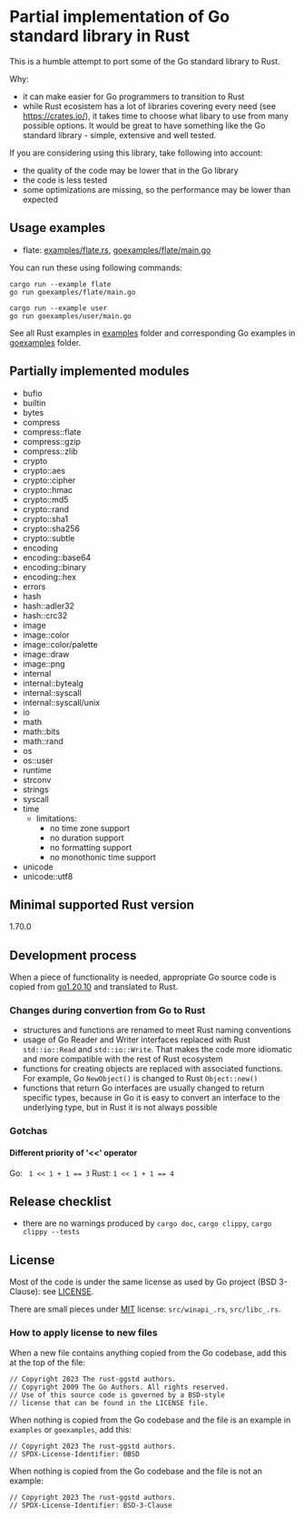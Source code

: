 # Partial implementation of Go standard library in Rust

This is a humble attempt to port some of the Go standard library to Rust.

Why:
- it can make easier for Go programmers to transition to Rust
- while Rust ecosistem has a lot of libraries covering every need (see https://crates.io/),
  it takes time to choose what libary to use from many possible options.
  It would be great to have something like the Go standard library - simple, extensive
  and well tested.

If you are considering using this library, take following into account:
- the quality of the code may be lower that in the Go library
- the code is less tested
- some optimizations are missing, so the performance may be lower than expected

## Usage examples

- flate: [examples/flate.rs](examples/flate.rs), [goexamples/flate/main.go](goexamples/flate/main.go)

You can run these using following commands:

```
cargo run --example flate
go run goexamples/flate/main.go

cargo run --example user
go run goexamples/user/main.go
```

See all Rust examples in [examples](./examples) folder and
corresponding Go examples in [goexamples](./goexamples) folder.

## Partially implemented modules

- bufio
- builtin
- bytes
- compress
- compress::flate
- compress::gzip
- compress::zlib
- crypto
- crypto::aes
- crypto::cipher
- crypto::hmac
- crypto::md5
- crypto::rand
- crypto::sha1
- crypto::sha256
- crypto::subtle
- encoding
- encoding::base64
- encoding::binary
- encoding::hex
- errors
- hash
- hash::adler32
- hash::crc32
- image
- image::color
- image::color/palette
- image::draw
- image::png
- internal
- internal::bytealg
- internal::syscall
- internal::syscall/unix
- io
- math
- math::bits
- math::rand
- os
- os::user
- runtime
- strconv
- strings
- syscall
- time
  - limitations:
    - no time zone support
    - no duration support
    - no formatting support
    - no monothonic time support
- unicode
- unicode::utf8

## Minimal supported Rust version

1.70.0

## Development process

When a piece of functionality is needed, appropriate Go source code is copied from
[go1.20.10](https://github.com/golang/go/tree/go1.20.10/src) and translated to Rust.

### Changes during convertion from Go to Rust

- structures and functions are renamed to meet Rust naming conventions
- usage of Go Reader and Writer interfaces replaced with Rust `std::io::Read` and
  `std::io::Write`.  That makes the code more idiomatic and more compatible with
  the rest of Rust ecosystem
- functions for creating objects are replaced with associated functions.  For example,
  Go `NewObject()` is changed to Rust `Object::new()`
- functions that return Go interfaces are usually changed to return specific types,
  because in Go it is easy to convert an interface to the underlying type, but in Rust
  it is not always possible

### Gotchas

#### Different priority of '<<' operator

Go: ` 1 << 1 + 1 == 3`
Rust: `1 << 1 + 1 == 4`

## Release checklist

- there are no warnings produced by `cargo doc`, `cargo clippy`, `cargo clippy --tests`

## License

Most of the code is under the same license as used by Go project (BSD 3-Clause):
see [LICENSE](./LICENSE).

There are small pieces under [MIT](https://opensource.org/license/mit/) license:
`src/winapi_.rs`, `src/libc_.rs`.

### How to apply license to new files

When a new file contains anything copied from the Go codebase, add this at the
top of the file:

```
// Copyright 2023 The rust-ggstd authors.
// Copyright 2009 The Go Authors. All rights reserved.
// Use of this source code is governed by a BSD-style
// license that can be found in the LICENSE file.
```

When nothing is copied from the Go codebase and the file is an example in `examples` or `goexamples`,
add this:

```
// Copyright 2023 The rust-ggstd authors.
// SPDX-License-Identifier: 0BSD
```

When nothing is copied from the Go codebase and the file is not an example:

```
// Copyright 2023 The rust-ggstd authors.
// SPDX-License-Identifier: BSD-3-Clause
```
